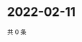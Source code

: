 # 2022-02-11

共 0 条

<!-- BEGIN WEIBO -->
<!-- 最后更新时间 Fri Feb 11 2022 11:14:06 GMT+0800 (China Standard Time) -->

<!-- END WEIBO -->
